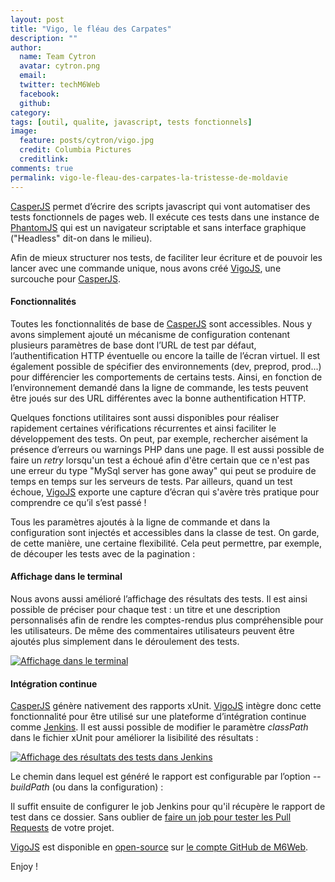 ```yaml
---
layout: post
title: "Vigo, le fléau des Carpates"
description: ""
author:
  name: Team Cytron
  avatar: cytron.png
  email:
  twitter: techM6Web
  facebook:
  github:
category:
tags: [outil, qualite, javascript, tests fonctionnels]
image:
  feature: posts/cytron/vigo.jpg
  credit: Columbia Pictures
  creditlink:
comments: true
permalink: vigo-le-fleau-des-carpates-la-tristesse-de-moldavie
---
```


[CasperJS](http://casperjs.org/) permet d’écrire des scripts javascript qui vont automatiser des tests fonctionnels de pages web. Il exécute ces tests dans une instance de [PhantomJS](http://phantomjs.org/) qui est un navigateur scriptable et sans interface graphique ("Headless" dit-on dans le milieu).

Afin de mieux structurer nos tests, de faciliter leur écriture et de pouvoir les lancer avec une commande unique, nous avons créé [VigoJS](https://github.com/M6Web/VigoJS), une surcouche pour [CasperJS](http://casperjs.org/).

#### Fonctionnalités

Toutes les fonctionnalités de base de [CasperJS](http://casperjs.org/) sont accessibles. Nous y avons simplement ajouté un mécanisme de configuration contenant plusieurs paramètres de base dont l’URL de test par défaut, l’authentification HTTP éventuelle ou encore la taille de l’écran virtuel. Il est également possible de spécifier des environnements (dev, preprod, prod...) pour différencier les comportements de certains tests. Ainsi, en fonction de l’environnement demandé dans la ligne de commande, les tests peuvent être joués sur des URL différentes avec la bonne authentification HTTP.

Quelques fonctions utilitaires sont aussi disponibles pour réaliser rapidement certaines vérifications récurrentes et ainsi faciliter le développement des tests. On peut, par exemple, rechercher aisément la présence d’erreurs ou warnings PHP dans une page. Il est aussi possible de faire un *retry* lorsqu'un test a échoué afin d'être certain que ce n'est pas une erreur du type "MySql server has gone away" qui peut se produire de temps en temps sur les serveurs de tests. Par ailleurs, quand un test échoue, [VigoJS](https://github.com/M6Web/VigoJS) exporte une capture d’écran qui s'avère très pratique pour comprendre ce qu’il s’est passé !

Tous les paramètres ajoutés à la ligne de commande et dans la configuration sont injectés et accessibles dans la classe de test. On garde, de cette manière, une certaine flexibilité. Cela peut permettre, par exemple, de découper les tests avec de la pagination :

<script src="https://gist.github.com/KuiKui/6121955.js"></script>

<script src="https://gist.github.com/fdubost/6172224.js"></script>

#### Affichage dans le terminal

Nous avons aussi amélioré l’affichage des résultats des tests. Il est ainsi possible de préciser pour chaque test : un titre et une description personnalisés afin de rendre les comptes-rendus plus compréhensible pour les utilisateurs. De même des commentaires utilisateurs peuvent être ajoutés plus simplement dans le déroulement des tests.

[![Affichage dans le terminal](http://img.over-blog-kiwi.com/0/00/30/83/201308/ob_a1e6705b03efdc2518ba5e18c284550a_vigo-console-5.png)](http://img.over-blog-kiwi.com/0/00/30/83/201308/ob_a1e6705b03efdc2518ba5e18c284550a_vigo-console-5.png)

#### Intégration continue

[CasperJS](http://casperjs.org/) génère nativement des rapports xUnit. [VigoJS](https://github.com/M6Web/VigoJS) intègre donc cette fonctionnalité pour être utilisé sur une plateforme d’intégration continue comme [Jenkins](http://jenkins-ci.org/). Il est aussi possible de modifier le paramètre *classPath* dans le fichier xUnit pour améliorer la lisibilité des résultats :

[![Affichage des résultats des tests dans Jenkins](http://img.over-blog-kiwi.com/0/00/30/83/201308/ob_5138f3_capture-d-e-cran-2013-08-01-a-15-57-02.png)](http://img.over-blog-kiwi.com/0/00/30/83/201308/ob_5138f3_capture-d-e-cran-2013-08-01-a-15-57-02.png)

Le chemin dans lequel est généré le rapport est configurable par l’option *--buildPath* (ou dans la configuration) :


<script src="https://gist.github.com/KuiKui/6122091.js"></script>

Il suffit ensuite de configurer le job Jenkins pour qu'il récupère le rapport de test dans ce dossier. Sans oublier de [faire un job pour tester les Pull Requests](http://tech.m6web.fr/lache-moi-la-branch) de votre projet.

[VigoJS](https://github.com/M6Web/VigoJS) est disponible en [open-source](http://tom.preston-werner.com/2011/11/22/open-source-everything.html) sur [le compte GitHub de M6Web](https://github.com/M6Web).

Enjoy !
